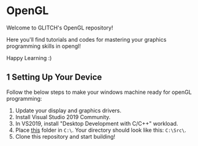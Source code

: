 # OpenGL
Welcome to GLITCH's OpenGL repository!

Here you'll find tutorials and codes for mastering your graphics programming skills in opengl!

Happy Learning :)

## 1 Setting Up Your Device
Follow the below steps to make your windows machine ready for openGL programming:

1. Update your display and graphics drivers.
2. Install Visual Studio 2019 Community.
3. In VS2019, install "Desktop Development with C/C++" workload.
4. Place [this](https://iith-my.sharepoint.com/:f:/g/personal/ce17btech11019_iith_ac_in/EqXMa7Qne25HrXLGIpBUqm8BCppMg0UIot4NpbT5gM8GOw?e=NqKCEL) folder in ```C:\```. Your directory should look like this: ```C:\Src\```.
6. Clone this repository and start building!
